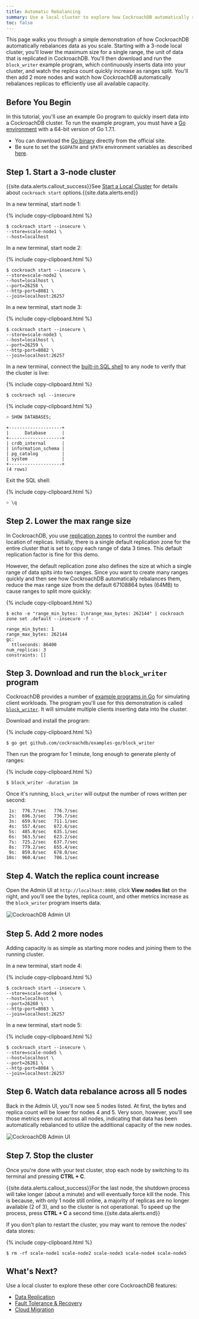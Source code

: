 ```yaml
---
title: Automatic Rebalancing
summary: Use a local cluster to explore how CockroachDB automatically rebalances data as you scale.
toc: false
---
```


This page walks you through a simple demonstration of how CockroachDB automatically rebalances data as you scale. Starting with a 3-node local cluster, you'll lower the maximum size for a single range, the unit of data that is replicated in CockroachDB. You'll then download and run the `block_writer` example program, which continuously inserts data into your cluster, and watch the replica count quickly increase as ranges split. You'll then add 2 more nodes and watch how CockroachDB automatically rebalances replicas to efficiently use all available capacity.

<div id="toc"></div>

## Before You Begin

In this tutorial, you'll use an example Go program to quickly insert data into a CockroachDB cluster. To run the example program, you must have a [Go environment](http://golang.org/doc/code.html) with a 64-bit version of Go 1.7.1.

- You can download the [Go binary](http://golang.org/doc/code.html) directly from the official site.
- Be sure to set the `$GOPATH` and `$PATH` environment variables as described [here](https://golang.org/doc/code.html#GOPATH).

## Step 1. Start a 3-node cluster

{{site.data.alerts.callout_success}}See <a href="start-a-local-cluster.html">Start a Local Cluster</a> for details about <code>cockroach start</code> options.{{site.data.alerts.end}}

In a new terminal, start node 1:

{% include copy-clipboard.html %}
~~~ shell
$ cockroach start --insecure \
--store=scale-node1 \
--host=localhost
~~~

In a new terminal, start node 2:

{% include copy-clipboard.html %}
~~~ shell
$ cockroach start --insecure \
--store=scale-node2 \
--host=localhost \
--port=26258 \
--http-port=8081 \
--join=localhost:26257
~~~

In a new terminal, start node 3:

{% include copy-clipboard.html %}
~~~ shell
$ cockroach start --insecure \
--store=scale-node3 \
--host=localhost \
--port=26259 \
--http-port=8082 \
--join=localhost:26257
~~~

In a new terminal, connect the [built-in SQL shell](use-the-built-in-sql-client.html) to any node to verify that the cluster is live:

{% include copy-clipboard.html %}
~~~ shell
$ cockroach sql --insecure
~~~

{% include copy-clipboard.html %}
~~~ sql
> SHOW DATABASES;
~~~

~~~
+--------------------+
|      Database      |
+--------------------+
| crdb_internal      |
| information_schema |
| pg_catalog         |
| system             |
+--------------------+
(4 rows)
~~~

Exit the SQL shell:

{% include copy-clipboard.html %}
~~~ sql
> \q
~~~

## Step 2. Lower the max range size

In CockroachDB, you use [replication zones](configure-replication-zones.html) to control the number and location of replicas. Initially, there is a single default replication zone for the entire cluster that is set to copy each range of data 3 times. This default replication factor is fine for this demo.

However, the default replication zone also defines the size at which a single range of data spits into two ranges. Since you want to create many ranges quickly and then see how CockroachDB automatically rebalances them, reduce the max range size from the default 67108864 bytes (64MB) to cause ranges to split more quickly:

{% include copy-clipboard.html %}
~~~ shell
$ echo -e "range_min_bytes: 1\nrange_max_bytes: 262144" | cockroach zone set .default --insecure -f -
~~~

~~~
range_min_bytes: 1
range_max_bytes: 262144
gc:
  ttlseconds: 86400
num_replicas: 3
constraints: []
~~~

## Step 3. Download and run the `block_writer` program

CockroachDB provides a number of [example programs in Go](https://github.com/cockroachdb/examples-go) for simulating client workloads. The program you'll use for this demonstration is called [`block_writer`](https://github.com/cockroachdb/examples-go/tree/master/block_writer). It will simulate multiple clients inserting data into the cluster.

Download and install the program:

{% include copy-clipboard.html %}
~~~ shell
$ go get github.com/cockroachdb/examples-go/block_writer
~~~

Then run the program for 1 minute, long enough to generate plenty of ranges:

{% include copy-clipboard.html %}
~~~ shell
$ block_writer -duration 1m
~~~

Once it's running, `block_writer` will output the number of rows written per second:

~~~ shell
 1s:  776.7/sec   776.7/sec
 2s:  696.3/sec   736.7/sec
 3s:  659.9/sec   711.1/sec
 4s:  557.4/sec   672.6/sec
 5s:  485.0/sec   635.1/sec
 6s:  563.5/sec   623.2/sec
 7s:  725.2/sec   637.7/sec
 8s:  779.2/sec   655.4/sec
 9s:  859.0/sec   678.0/sec
10s:  960.4/sec   706.1/sec
~~~

## Step 4. Watch the replica count increase

Open the Admin UI at `http://localhost:8080`, click **View nodes list** on the right, and you’ll see the bytes, replica count, and other metrics increase as the `block_writer` program inserts data.

<img src="images/scalability1.png" alt="CockroachDB Admin UI" style="border:1px solid #eee;max-width:100%" />

## Step 5. Add 2 more nodes

Adding capacity is as simple as starting more nodes and joining them to the running cluster.

In a new terminal, start node 4:

{% include copy-clipboard.html %}
~~~ shell
$ cockroach start --insecure \
--store=scale-node4 \
--host=localhost \
--port=26260 \
--http-port=8083 \
--join=localhost:26257
~~~

In a new terminal, start node 5:

{% include copy-clipboard.html %}
~~~ shell
$ cockroach start --insecure \
--store=scale-node5 \
--host=localhost \
--port=26261 \
--http-port=8084 \
--join=localhost:26257
~~~

## Step 6. Watch data rebalance across all 5 nodes

Back in the Admin UI, you'll now see 5 nodes listed. At first, the bytes and replica count will be lower for nodes 4 and 5. Very soon, however, you'll see those metrics even out across all nodes, indicating that data has been automatically rebalanced to utilize the additional capacity of the new nodes.

<img src="images/scalability2.png" alt="CockroachDB Admin UI" style="border:1px solid #eee;max-width:100%" />

## Step 7.  Stop the cluster

Once you're done with your test cluster, stop each node by switching to its terminal and pressing **CTRL + C**.

{{site.data.alerts.callout_success}}For the last node, the shutdown process will take longer (about a minute) and will eventually force kill the node. This is because, with only 1 node still online, a majority of replicas are no longer available (2 of 3), and so the cluster is not operational. To speed up the process, press <strong>CTRL + C</strong> a second time.{{site.data.alerts.end}}

If you don't plan to restart the cluster, you may want to remove the nodes' data stores:

{% include copy-clipboard.html %}
~~~ shell
$ rm -rf scale-node1 scale-node2 scale-node3 scale-node4 scale-node5
~~~

## What's Next?

Use a local cluster to explore these other core CockroachDB features:

- [Data Replication](demo-data-replication.html)
- [Fault Tolerance & Recovery](demo-fault-tolerance-and-recovery.html)
- [Cloud Migration](demo-cloud-migration.html)
